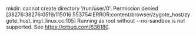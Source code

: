 mkdir: cannot create directory ‘/run/user/0’: Permission denied
[38276:38276:0519/115016.553754:ERROR:content/browser/zygote_host/zygote_host_impl_linux.cc:105] Running as root without --no-sandbox is not supported. See https://crbug.com/638180.

